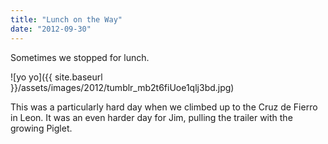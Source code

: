 ```yaml
---
title: "Lunch on the Way"
date: "2012-09-30"
---
```


Sometimes we stopped for lunch. 

![yo yo]({{ site.baseurl }}/assets/images/2012/tumblr_mb2t6fiUoe1qlj3bd.jpg)

This was a particularly hard day when we climbed up to the Cruz de Fierro in Leon. It was an even harder day for Jim, pulling the trailer with the growing Piglet.
